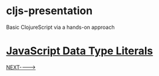 # cljs-presentation
Basic ClojureScript via a hands-on approach

# [JavaScript Data Type Literals](https://github.com/wallclockbuilder/cljs-presentation/blob/master/6_js_types/6_js_types.cljs)

[NEXT---->](https://github.com/wallclockbuilder/cljs-presentation)
